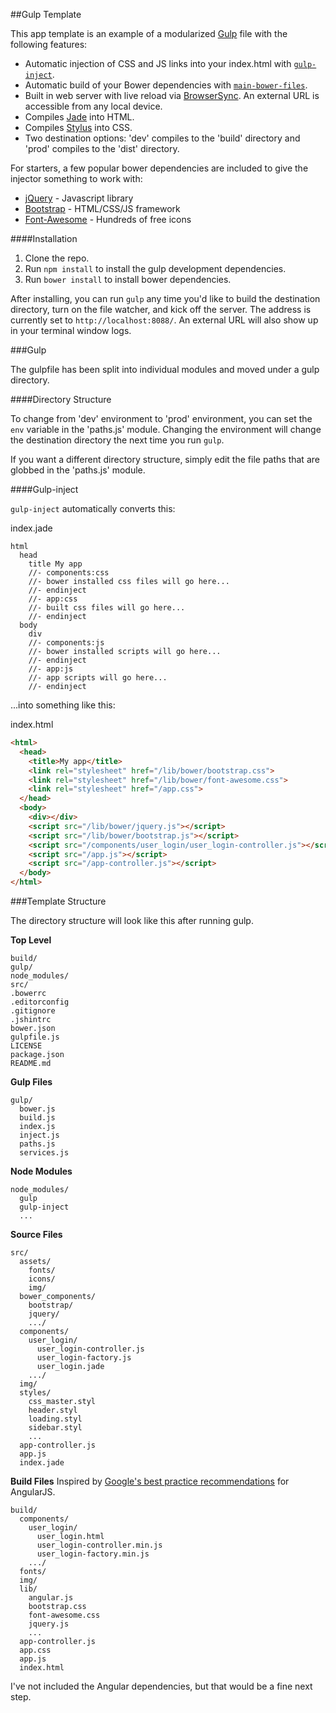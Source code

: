 ##Gulp Template

This app template is an example of a modularized [Gulp](http://gulpjs.com/) file with the following features:

* Automatic injection of CSS and JS links into your index.html with [`gulp-inject`](https://www.npmjs.org/package/gulp-inject/).
* Automatic build of your Bower dependencies with [`main-bower-files`](https://www.npmjs.org/package/main-bower-files/).
* Built in web server with live reload via [BrowserSync](http://www.browsersync.io/).  An external URL is accessible from any local device.
* Compiles [Jade](http://jade-lang.com/) into HTML.
* Compiles [Stylus](http://learnboost.github.io/stylus/) into CSS.
* Two destination options: 'dev' compiles to the 'build' directory and 'prod' compiles to the 'dist' directory.

For starters, a few popular bower dependencies are included to give the injector something to work with:

* [jQuery](http://jquery.com/) - Javascript library
* [Bootstrap](http://getbootstrap.com/) - HTML/CSS/JS framework
* [Font-Awesome](http://fontawesome.io/) - Hundreds of free icons

####Installation

1. Clone the repo.
2. Run `npm install` to install the gulp development dependencies.
3. Run `bower install`  to install bower dependencies.

After installing, you can run `gulp` any time you'd like to build the destination directory, turn on the file watcher, and kick off the server.  The address is currently set to `http://localhost:8088/`.  An external URL will also show up in your terminal window logs.

###Gulp

The gulpfile has been split into individual modules and moved under a gulp directory.

####Directory Structure

To change from 'dev' environment to 'prod' environment, you can set the `env` variable in the 'paths.js' module.  Changing the environment will change the destination directory the next time you run `gulp`.

If you want a different directory structure, simply edit the file paths that are globbed in the 'paths.js' module.

####Gulp-inject

`gulp-inject` automatically converts this:

index.jade
```jade
html
  head
    title My app
    //- components:css
    //- bower installed css files will go here...
    //- endinject
    //- app:css
    //- built css files will go here...
    //- endinject
  body
    div
    //- components:js
    //- bower installed scripts will go here...
    //- endinject
    //- app:js
    //- app scripts will go here...
    //- endinject
```

...into something like this:

index.html
```html
<html>
  <head>
    <title>My app</title>
    <link rel="stylesheet" href="/lib/bower/bootstrap.css">
    <link rel="stylesheet" href="/lib/bower/font-awesome.css">
    <link rel="stylesheet" href="/app.css">
  </head>
  <body>
    <div></div>
    <script src="/lib/bower/jquery.js"></script>
    <script src="/lib/bower/bootstrap.js"></script>
    <script src="/components/user_login/user_login-controller.js"></script>
    <script src="/app.js"></script>
    <script src="/app-controller.js"></script>
  </body>
</html>
```

###Template Structure

The directory structure will look like this after running gulp.

**Top Level**
```
build/
gulp/
node_modules/
src/
.bowerrc
.editorconfig
.gitignore
.jshintrc
bower.json
gulpfile.js
LICENSE
package.json
README.md

```
**Gulp Files**
```
gulp/
  bower.js
  build.js
  index.js
  inject.js
  paths.js
  services.js
```

**Node Modules**
```
node_modules/
  gulp
  gulp-inject
  ...
```

**Source Files**
```
src/
  assets/
    fonts/
    icons/
    img/
  bower_components/
    bootstrap/
    jquery/
    .../
  components/
    user_login/
      user_login-controller.js
      user_login-factory.js
      user_login.jade
    .../
  img/
  styles/
    css_master.styl
    header.styl
    loading.styl
    sidebar.styl
    ...
  app-controller.js
  app.js
  index.jade
```

**Build Files**
Inspired by [Google's best practice recommendations](https://docs.google.com/document/d/1XXMvReO8-Awi1EZXAXS4PzDzdNvV6pGcuaF4Q9821Es/pub) for AngularJS.
```
build/
  components/
    user_login/
      user_login.html
      user_login-controller.min.js
      user_login-factory.min.js
    .../
  fonts/
  img/
  lib/
    angular.js
    bootstrap.css
    font-awesome.css
    jquery.js
    ...
  app-controller.js
  app.css
  app.js
  index.html
```

I've not included the Angular dependencies, but that would be a fine next step.
